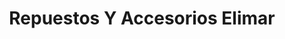 ---
title: "Repuestos Y Accesorios Elimar"
url: /boquete/repuestos-y-accesorios-elimar/
shop: Eisenwaren
---